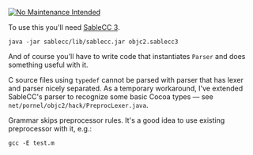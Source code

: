 [![No Maintenance Intended](http://unmaintained.tech/badge.svg)](http://unmaintained.tech/ "This project is not actively maintained")

To use this you'll need [SableCC 3](http://sablecc.org/).

    java -jar sablecc/lib/sablecc.jar objc2.sablecc3

And of course you'll have to write code that instantiates `Parser` and does something useful with it.

C source files using `typedef` cannot be parsed with parser that has lexer and parser nicely separated. As a temporary workaround, I've extended SableCC's parser to recognize some basic Cocoa types — see `net/pornel/objc2/hack/PreprocLexer.java`.

Grammar skips preprocessor rules. It's a good idea to use existing preprocessor with it, e.g.:

    gcc -E test.m

